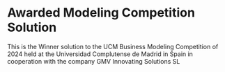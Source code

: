 # Awarded Modeling Competition Solution
This is the Winner solution to the UCM Business Modeling Competition of 2024 held at the Universidad Complutense de Madrid in Spain in cooperation with the company GMV Innovating Solutions SL
